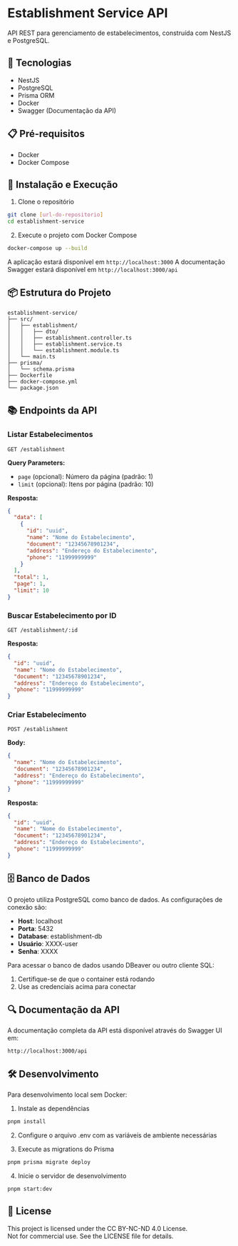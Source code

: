 # Establishment Service API

API REST para gerenciamento de estabelecimentos, construída com NestJS e PostgreSQL.

## 🚀 Tecnologias

- NestJS
- PostgreSQL
- Prisma ORM
- Docker
- Swagger (Documentação da API)

## 📋 Pré-requisitos

- Docker
- Docker Compose

## 🔧 Instalação e Execução

1. Clone o repositório
```bash
git clone [url-do-repositorio]
cd establishment-service
```

2. Execute o projeto com Docker Compose
```bash
docker-compose up --build
```

A aplicação estará disponível em `http://localhost:3000`
A documentação Swagger estará disponível em `http://localhost:3000/api`

## 📦 Estrutura do Projeto

```
establishment-service/
├── src/
│   ├── establishment/
│   │   ├── dto/
│   │   ├── establishment.controller.ts
│   │   ├── establishment.service.ts
│   │   └── establishment.module.ts
│   └── main.ts
├── prisma/
│   └── schema.prisma
├── Dockerfile
├── docker-compose.yml
└── package.json
```

## 📚 Endpoints da API

### Listar Estabelecimentos
```http
GET /establishment
```

**Query Parameters:**
- `page` (opcional): Número da página (padrão: 1)
- `limit` (opcional): Itens por página (padrão: 10)

**Resposta:**
```json
{
  "data": [
    {
      "id": "uuid",
      "name": "Nome do Estabelecimento",
      "document": "12345678901234",
      "address": "Endereço do Estabelecimento",
      "phone": "11999999999"
    }
  ],
  "total": 1,
  "page": 1,
  "limit": 10
}
```

### Buscar Estabelecimento por ID
```http
GET /establishment/:id
```

**Resposta:**
```json
{
  "id": "uuid",
  "name": "Nome do Estabelecimento",
  "document": "12345678901234",
  "address": "Endereço do Estabelecimento",
  "phone": "11999999999"
}
```

### Criar Estabelecimento
```http
POST /establishment
```

**Body:**
```json
{
  "name": "Nome do Estabelecimento",
  "document": "12345678901234",
  "address": "Endereço do Estabelecimento",
  "phone": "11999999999"
}
```

**Resposta:**
```json
{
  "id": "uuid",
  "name": "Nome do Estabelecimento",
  "document": "12345678901234",
  "address": "Endereço do Estabelecimento",
  "phone": "11999999999"
}
```

## 🗄️ Banco de Dados

O projeto utiliza PostgreSQL como banco de dados. As configurações de conexão são:

- **Host**: localhost
- **Porta**: 5432
- **Database**: establishment-db
- **Usuário**: XXXX-user
- **Senha**: XXXX

Para acessar o banco de dados usando DBeaver ou outro cliente SQL:
1. Certifique-se de que o container está rodando
2. Use as credenciais acima para conectar

## 🔍 Documentação da API

A documentação completa da API está disponível através do Swagger UI em:
```
http://localhost:3000/api
```

## 🛠️ Desenvolvimento

Para desenvolvimento local sem Docker:

1. Instale as dependências
```bash
pnpm install
```

2. Configure o arquivo .env com as variáveis de ambiente necessárias

3. Execute as migrations do Prisma
```bash
pnpm prisma migrate deploy
```

4. Inicie o servidor de desenvolvimento
```bash
pnpm start:dev
```

## 📄 License

This project is licensed under the CC BY-NC-ND 4.0 License.  
Not for commercial use. See the LICENSE file for details.